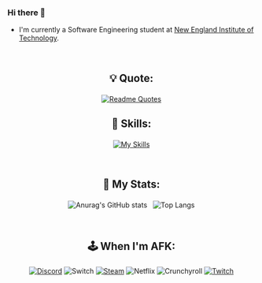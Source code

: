 ### Hi there 👋

- I'm currently a Software Engineering student at [New England Institute of Technology](https://www.neit.edu/).

<br>

<div align="center">

## <p align="center">:bulb: Quote:</p>

[![Readme Quotes](https://quotes-github-readme.vercel.app/api?type=horizontal&theme=dark)](https://github.com/piyushsuthar/github-readme-quotes)


## <p align="center">:brain: Skills:</p>


[![My Skills](https://skillicons.dev/icons?i=js,react,html,css,tailwind,php,java,cs,dotnet,python,mysql,postgres,aws)](https://skillicons.dev)

<br>

## <p align="center">:medal_sports: My Stats:</p>


![Anurag's GitHub stats](https://github-readme-stats.vercel.app/api?username=gacarrillo-dev&show_icons=true&theme=codeSTACKr) &nbsp; ![Top Langs](https://github-readme-stats.vercel.app/api/top-langs/?username=gacarrillo-dev&layout=compact&theme=codeSTACKr)

<br>

## <p align="center">:joystick: When I'm AFK:</p>

[![Discord](https://img.shields.io/badge/Discord-%235865F2.svg?style=for-the-badge&logo=discord&logoColor=white)](https://discord.gg/GVgZgEr) ![Switch](https://img.shields.io/badge/Switch-E60012?style=for-the-badge&logo=nintendo-switch&logoColor=white) [![Steam](https://img.shields.io/badge/steam-%23000000.svg?style=for-the-badge&logo=steam&logoColor=white)](https://steamcommunity.com/id/illusive2x/) ![Netflix](https://img.shields.io/badge/Netflix-E50914?style=for-the-badge&logo=netflix&logoColor=white) ![Crunchyroll](https://img.shields.io/badge/Crunchyroll-F47521?style=for-the-badge&logo=crunchyroll&logoColor=white) [![Twitch](https://img.shields.io/badge/Twitch-%239146FF.svg?style=for-the-badge&logo=Twitch&logoColor=white)](https://twitch.tv/illuzve)

</div>
<!--
**gacarrillo-dev/gacarrillo-dev** is a ✨ _special_ ✨ repository because its `README.md` (this file) appears on your GitHub profile.

Here are some ideas to get you started:

- 🔭 I’m currently working on ...
- 🌱 I’m currently learning ...
- 👯 I’m looking to collaborate on ...
- 🤔 I’m looking for help with ...
- 💬 Ask me about ...
- 📫 How to reach me: ...
- 😄 Pronouns: ...
- ⚡ Fun fact: ...
-->
